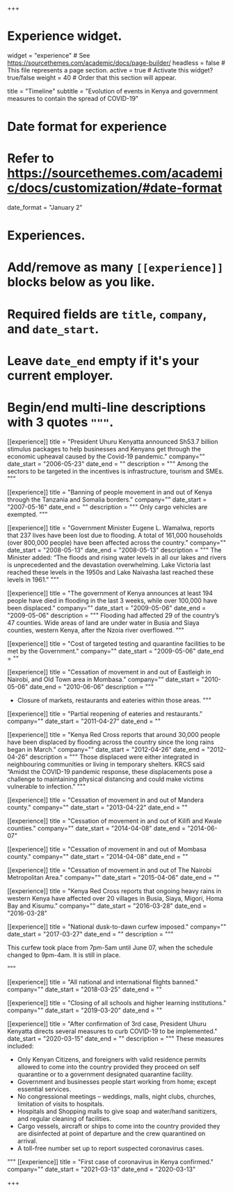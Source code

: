 +++
# Experience widget.
widget = "experience"  # See https://sourcethemes.com/academic/docs/page-builder/
headless = false  # This file represents a page section.
active = true  # Activate this widget? true/false
weight = 40  # Order that this section will appear.

title = "Timeline"
subtitle = "Evolution of events in Kenya and government measures to contain the spread of COVID-19"

# Date format for experience
#   Refer to https://sourcethemes.com/academic/docs/customization/#date-format
date_format = "January 2"

# Experiences.
#   Add/remove as many `[[experience]]` blocks below as you like.
#   Required fields are `title`, `company`, and `date_start`.
#   Leave `date_end` empty if it's your current employer.
#   Begin/end multi-line descriptions with 3 quotes `"""`.

[[experience]]
title = "President Uhuru Kenyatta announced Sh53.7 billion stimulus packages to help businesses and Kenyans get through the economic upheaval caused by the Covid-19 pandemic."
company=""
date_start = "2006-05-23" 
date_end = ""
description = """
Among the sectors to be targeted in the incentives is infrastructure, tourism and SMEs.  
"""

[[experience]]
title = "Banning of people movement in and out of Kenya through the Tanzania and Somalia borders."
company=""
date_start = "2007-05-16" 
date_end = ""
description = """
Only cargo vehicles are exempted.
"""

[[experience]]
title = "Government Minister Eugene L. Wamalwa, reports that 237 lives have been lost due to flooding. A total of 161,000 households (over 800,000 people) have been affected across the country."
company=""
date_start = "2008-05-13" 
date_end = "2008-05-13"
 description = """
The Minister added: “The floods and rising water levels in all our lakes and rivers is unprecedented and the devastation overwhelming. Lake Victoria last reached these levels in the 1950s and Lake Naivasha last reached these levels in 1961.”
"""

[[experience]]
title = "The government of Kenya announces at least 194 people have died in flooding in the last 3 weeks, while over 100,000 have been displaced."
company=""
date_start = "2009-05-06" 
date_end = "2009-05-06"
 description = """
Flooding had affected 29 of the country’s 47 counties. Wide areas of land are under water in Busia and Siaya counties, western Kenya, after the Nzoia river overflowed.
"""

[[experience]]
title = "Cost of targeted testing and quarantine facilities to be met by the Government."
company=""
date_start = "2009-05-06" 
date_end = ""

[[experience]]
title = "Cessation of movement in and out of Eastleigh in Nairobi, and Old Town area in Mombasa."
company=""
date_start = "2010-05-06" 
date_end = "2010-06-06"
 description = """
+ Closure of markets, restaurants and eateries within those areas.
"""

[[experience]]
title = "Partial reopening of eateries and restaurants."
company=""
date_start = "2011-04-27" 
date_end = ""

[[experience]]
title = "Kenya Red Cross reports that around 30,000 people have been displaced by flooding across the country since the long rains began in March."
company=""
date_start = "2012-04-26" 
date_end = "2012-04-26"
description = """
 Those displaced were either integrated in neighbouring communities or living in temporary shelters. KRCS said “Amidst the COVID-19 pandemic response, these displacements pose a challenge to maintaining physical distancing and could make victims vulnerable to infection.”
"""

[[experience]]
title = "Cessation of movement in and out of Mandera county."
company=""
date_start = "2013-04-22" 
date_end = ""

[[experience]]
title = "Cessation of movement in and out of Kilifi and Kwale counties."
company=""
date_start = "2014-04-08" 
date_end = "2014-06-07"

[[experience]]
title = "Cessation of movement in and out of Mombasa county."
company=""
date_start = "2014-04-08" 
date_end = ""
  
  
[[experience]]
title = "Cessation of movement in and out of The Nairobi Metropolitan Area."
company=""
date_start = "2015-04-06" 
date_end = ""

  [[experience]]
  title = "Kenya Red Cross reports that ongoing heavy rains in western Kenya have affected over 20 villages in Busia, Siaya, Migori, Homa Bay and Kisumu."
  company=""
date_start = "2016-03-28" 
date_end = "2016-03-28"

  [[experience]]
  title = "National dusk-to-dawn curfew imposed."
  company=""
date_start = "2017-03-27" 
date_end = ""
  description = """

This curfew took place from 7pm-5am until June 07, when the schedule changed to 9pm-4am. It is still in place.

"""

  [[experience]]
  title = "All national and international flights banned."
  company=""
date_start = "2018-03-25" 
date_end = ""

  [[experience]]
  title = "Closing of all schools and higher learning institutions."
  company=""
date_start = "2019-03-20" 
date_end = ""

 [[experience]]
  title = "After confirmation of 3rd case, President Uhuru Kenyatta directs several measures to curb COVID-19 to be implemented."
date_start = "2020-03-15" 
date_end = ""
  description = """
These measures included:
* Only Kenyan Citizens, and foreigners with valid residence permits allowed to come into the country provided they proceed on self quarantine or to a government designated quarantine facility.
* Government and businesses people start working from home; except essential services.
* No congressional meetings – weddings, malls, night clubs, churches, limitation of visits to hospitals.
* Hospitals and Shopping malls to give soap and water/hand sanitizers, and regular cleaning of facilities.
* Cargo vessels, aircraft or ships to come into the country provided they are disinfected at point of departure and the crew quarantined on arrival.
* A toll-free number set up to report suspected coronavirus cases.

"""
  [[experience]]
  title = "First case of coronavirus in Kenya confirmed."
  company=""
date_start = "2021-03-13" 
date_end = "2020-03-13"

+++

